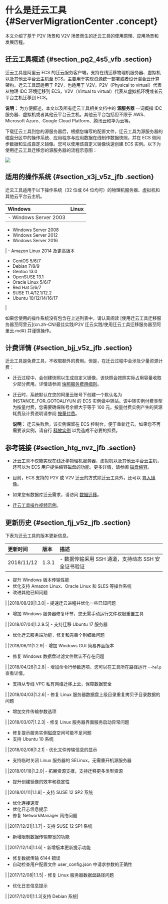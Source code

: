 # 什么是迁云工具 {#ServerMigrationCenter .concept}

本文介绍了基于 P2V 场景和 V2V 场景而生的迁云工具的使用原理、应用场景和发展历程。

## 迁云工具概述 {#section_pq2_4s5_vfb .section}

迁云工具是阿里云 ECS 的迁云服务客户端，支持在线迁移物理机服务器、虚拟机以及其他云平台云主机至 ECS。主要用于实现资源统一部署或者设计混合云计算架构。迁云工具既适用于 P2V，也适用于 V2V。P2V（Physical to virtual）代表从物理 IDC 环境迁移到 ECS，V2V（Virtual to virtual）代表从虚拟机环境或者云平台主机迁移到 ECS。

**说明：** 为方便叙述，本文以及所有迁云工具相关文档中的 **源服务器** 一词概指 IDC 服务器、虚拟机或者其他云平台云主机。其他云平台包括但不限于 AWS、Microsoft Azure、Google Cloud Platform、腾讯云和华为云等。

下载迁云工具到您的源服务器后，根据您编写的配置文件，迁云工具为源服务器的磁盘分区中的操作系统、应用程序与应用数据在线制作数据快照，并在 ECS 侧同步数据和生成自定义镜像。您可以使用该自定义镜像快速创建 ECS 实例。以下为使用迁云工具迁移您的源服务器的流程示意图：

![](http://static-aliyun-doc.oss-cn-hangzhou.aliyuncs.com/assets/img/9832/154418422932321_zh-CN.png)

## 适用的操作系统 {#section_x3j_v5z_jfb .section}

迁云工具适用于以下操作系统（32 位或 64 位均可）的物理机服务器、虚拟机和其他云平台云主机。

|Windows|Linux|
|:------|:----|
| -   Windows Server 2003
-   Windows Server 2008
-   Windows Server 2012
-   Windows Server 2016

 | -   Amazon Linux 2014 及更高版本
-   CentOS 5/6/7
-   Debian 7/8/9
-   Gentoo 13.0
-   OpenSUSE 13.1
-   Oracle Linux 5/6/7
-   Red Hat 5/6/7
-   SUSE 11.4/12.1/12.2
-   Ubuntu 10/12/14/16/17

 |

如果您使用的操作系统没有包含在上述列表中，请认真阅读 [使用迁云工具迁移服务器至阿里云](cn.zh-CN/最佳实践/P2V 迁云实践/使用迁云工具迁移服务器至阿里云.md#) 并谨慎操作。

## 计费详情 {#section_bjj_v5z_jfb .section}

迁云工具是免费工具，不收取额外的费用。但是，在迁云过程中会涉及少量资源计费：

-   迁云过程中，会创建快照以生成自定义镜像，该快照会按照实际占用容量收取少部分费用。详情请参阅 [快照服务费用细则](../../../../cn.zh-CN/产品定价/快照计费方式.md#)。

-   迁云时，系统默认在您的阿里云账号下创建一个默认名为 INSTANCE\_FOR\_GOTOALIYUN 的 ECS 实例做中转站。该中转实例付费类型为按量付费，您需要确保账号余额大于等于 100 元。按量付费实例产生的资源耗费及计费说明请参阅 [按量付费](../../../../cn.zh-CN/产品定价/按量付费.md#)。

    **说明：** 迁云失败后，该实例保留在 ECS 控制台，便于重新迁云。如果您不再需要该实例，请自行 [释放实例](../../../../cn.zh-CN/用户指南/实例/释放实例.md#) 以免造成不必要的扣费。


## 参考链接 {#section_htg_nvz_jfb .section}

-   迁云工具不仅能实现在线迁移物理机服务器、虚拟机以及其他云平台云主机，还可以为 ECS 用户提供缩容磁盘的功能。更多详情，请参阅 [磁盘缩容](cn.zh-CN/最佳实践/磁盘缩容.md#)。

-   目前，ECS 支持的 P2V 或 V2V 迁云的方式除迁云工具外，还可以 [导入镜像](../../../../cn.zh-CN/用户指南/镜像/导入镜像/导入镜像必读.md#)。

-   如果您有数据库迁云需求，请访问 [数据迁移](https://help.aliyun.com/document_detail/26594.html)。

-    [迁云工具操作视频示例](https://help.aliyun.com/video_detail/67824.html)。

## 更新历史 {#section_fjj_v5z_jfb .section}

下表为迁云工具的版本更新信息。

|更新时间|版本|描述|
|:---|:-|:-|
|2018/11/12|1.3.1| -   数据传输采用 SSH 通道，支持动态 SSH 安全证书验证
-   提升 Windows 版本传输性能
-   优化支持 Amazon Linux、Oracle Linux 和 SLES 等操作系统
-   改进其他已知问题

 |
|2018/08/29|1.3.0| -   提速迁云进程并优化一些已知问题
-   增加 Windows 服务器修复环节，您无需手动运行文件权限重置工具

 |
|2018/07/04|1.2.9.5| -   支持迁移 Ubuntu 17 服务器
-   优化迁云服务端功能，修复和完善个别细微问题

 |
|2018/06/11|1.2.9| -   增加 Windows GUI 简易界面版本
-   修复 Windows 数据盘过滤文件默认不存在问题

 |
|2018/04/28|1.2.8| -   增加命令行参数选项，您可以在工具所在路径运行 `--help` 查看详情。
-   支持从专线 VPC 私有网络迁移上云，保障数据安全

 |
|2018/04/03|1.2.6| -   修复 Linux 服务器数据盘上级目录重复拷贝子目录数据的问题
-   增加文件传输参数选项

 |
|2018/03/07|1.2.3| -   修复 Linux 服务器界面服务启动异常问题
-   修复提示服务实例磁盘空间可能不足问题
-   支持 Ubuntu 10 系统

 |
|2018/02/08|1.2.1| -   优化文件传输信息的显示
-   支持临时关闭 Linux 服务器的 SELinux，无需重开机源服务器

 |
|2018/01/18|1.2.0| -   拓展资源支撑，支持迁移更多类型资源
-   提升创建镜像的效率和稳定性

 |
|2018/01/11|1.1.8| -   支持 SUSE 12 SP2 系统
-   优化连接速度
-   优化日志信息提示
-   修复 NetworkManager 网络问题

 |
|2017/12/21|1.1.7| -   支持 SUSE 12 SP1 系统
-   新增限制数据传输带宽的功能

 |
|2017/12/14|1.1.6| -   新增版本更新提示功能
-   修复数据传输 6144 错误
-   自动检查用户配置文件 user\_config.json 中请求参数的正确性

 |
|2017/12/08|1.1.5| -   修复 Linux 服务器数据盘路径问题
-   优化日志信息提示

 |
|2017/12/01|1.1.3|支持 Debian 系统|


